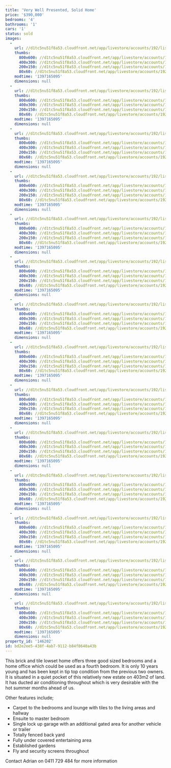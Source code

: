 ```yaml
---
title: 'Very Well Presented, Solid Home'
price: '$390,000'
bedrooms: '4'
bathrooms: '1'
cars: '1'
status: sold
images:
  -
    url: //d1tc5nu51f8a53.cloudfront.net/app/livestore/accounts/192/listings/98204/images/20130820104537-79004_765545265_20140411031707.jpg
    thumbs:
      800x600: //d1tc5nu51f8a53.cloudfront.net/app/livestore/accounts/192/listings/98204/images/20130820104537-79004_765545265_20140411031707_800x600.jpg
      400x300: //d1tc5nu51f8a53.cloudfront.net/app/livestore/accounts/192/listings/98204/images/20130820104537-79004_765545265_20140411031707_400x300.jpg
      200x150: //d1tc5nu51f8a53.cloudfront.net/app/livestore/accounts/192/listings/98204/images/20130820104537-79004_765545265_20140411031707_200x150.jpg
      80x60: //d1tc5nu51f8a53.cloudfront.net/app/livestore/accounts/192/listings/98204/images/20130820104537-79004_765545265_20140411031707_80x60.jpg
    modtime: '1397165095'
    dimensions: null
  -
    url: //d1tc5nu51f8a53.cloudfront.net/app/livestore/accounts/192/listings/98204/images/20130820104550-12326_6837863554_20140411031708.jpg
    thumbs:
      800x600: //d1tc5nu51f8a53.cloudfront.net/app/livestore/accounts/192/listings/98204/images/20130820104550-12326_6837863554_20140411031708_800x600.jpg
      400x300: //d1tc5nu51f8a53.cloudfront.net/app/livestore/accounts/192/listings/98204/images/20130820104550-12326_6837863554_20140411031708_400x300.jpg
      200x150: //d1tc5nu51f8a53.cloudfront.net/app/livestore/accounts/192/listings/98204/images/20130820104550-12326_6837863554_20140411031708_200x150.jpg
      80x60: //d1tc5nu51f8a53.cloudfront.net/app/livestore/accounts/192/listings/98204/images/20130820104550-12326_6837863554_20140411031708_80x60.jpg
    modtime: '1397165095'
    dimensions: null
  -
    url: //d1tc5nu51f8a53.cloudfront.net/app/livestore/accounts/192/listings/98204/images/20130820104546-76613_8665463422_20140411031709.jpg
    thumbs:
      800x600: //d1tc5nu51f8a53.cloudfront.net/app/livestore/accounts/192/listings/98204/images/20130820104546-76613_8665463422_20140411031709_800x600.jpg
      400x300: //d1tc5nu51f8a53.cloudfront.net/app/livestore/accounts/192/listings/98204/images/20130820104546-76613_8665463422_20140411031709_400x300.jpg
      200x150: //d1tc5nu51f8a53.cloudfront.net/app/livestore/accounts/192/listings/98204/images/20130820104546-76613_8665463422_20140411031709_200x150.jpg
      80x60: //d1tc5nu51f8a53.cloudfront.net/app/livestore/accounts/192/listings/98204/images/20130820104546-76613_8665463422_20140411031709_80x60.jpg
    modtime: '1397165095'
    dimensions: null
  -
    url: //d1tc5nu51f8a53.cloudfront.net/app/livestore/accounts/192/listings/98204/images/20130820104555-29924_1389507618_20140411031707.jpg
    thumbs:
      800x600: //d1tc5nu51f8a53.cloudfront.net/app/livestore/accounts/192/listings/98204/images/20130820104555-29924_1389507618_20140411031707_800x600.jpg
      400x300: //d1tc5nu51f8a53.cloudfront.net/app/livestore/accounts/192/listings/98204/images/20130820104555-29924_1389507618_20140411031707_400x300.jpg
      200x150: //d1tc5nu51f8a53.cloudfront.net/app/livestore/accounts/192/listings/98204/images/20130820104555-29924_1389507618_20140411031707_200x150.jpg
      80x60: //d1tc5nu51f8a53.cloudfront.net/app/livestore/accounts/192/listings/98204/images/20130820104555-29924_1389507618_20140411031707_80x60.jpg
    modtime: '1397165095'
    dimensions: null
  -
    url: //d1tc5nu51f8a53.cloudfront.net/app/livestore/accounts/192/listings/98204/images/20130820104541-63166_9501398639_20140411031709.jpg
    thumbs:
      800x600: //d1tc5nu51f8a53.cloudfront.net/app/livestore/accounts/192/listings/98204/images/20130820104541-63166_9501398639_20140411031709_800x600.jpg
      400x300: //d1tc5nu51f8a53.cloudfront.net/app/livestore/accounts/192/listings/98204/images/20130820104541-63166_9501398639_20140411031709_400x300.jpg
      200x150: //d1tc5nu51f8a53.cloudfront.net/app/livestore/accounts/192/listings/98204/images/20130820104541-63166_9501398639_20140411031709_200x150.jpg
      80x60: //d1tc5nu51f8a53.cloudfront.net/app/livestore/accounts/192/listings/98204/images/20130820104541-63166_9501398639_20140411031709_80x60.jpg
    modtime: '1397165095'
    dimensions: null
  -
    url: //d1tc5nu51f8a53.cloudfront.net/app/livestore/accounts/192/listings/98204/images/20130820104559-97677_2413636148_20140411031713.jpg
    thumbs:
      800x600: //d1tc5nu51f8a53.cloudfront.net/app/livestore/accounts/192/listings/98204/images/20130820104559-97677_2413636148_20140411031713_800x600.jpg
      400x300: //d1tc5nu51f8a53.cloudfront.net/app/livestore/accounts/192/listings/98204/images/20130820104559-97677_2413636148_20140411031713_400x300.jpg
      200x150: //d1tc5nu51f8a53.cloudfront.net/app/livestore/accounts/192/listings/98204/images/20130820104559-97677_2413636148_20140411031713_200x150.jpg
      80x60: //d1tc5nu51f8a53.cloudfront.net/app/livestore/accounts/192/listings/98204/images/20130820104559-97677_2413636148_20140411031713_80x60.jpg
    modtime: '1397165095'
    dimensions: null
  -
    url: //d1tc5nu51f8a53.cloudfront.net/app/livestore/accounts/192/listings/98204/images/20130820104604-71968_5197699894_20140411031713.jpg
    thumbs:
      800x600: //d1tc5nu51f8a53.cloudfront.net/app/livestore/accounts/192/listings/98204/images/20130820104604-71968_5197699894_20140411031713_800x600.jpg
      400x300: //d1tc5nu51f8a53.cloudfront.net/app/livestore/accounts/192/listings/98204/images/20130820104604-71968_5197699894_20140411031713_400x300.jpg
      200x150: //d1tc5nu51f8a53.cloudfront.net/app/livestore/accounts/192/listings/98204/images/20130820104604-71968_5197699894_20140411031713_200x150.jpg
      80x60: //d1tc5nu51f8a53.cloudfront.net/app/livestore/accounts/192/listings/98204/images/20130820104604-71968_5197699894_20140411031713_80x60.jpg
    modtime: '1397165095'
    dimensions: null
  -
    url: //d1tc5nu51f8a53.cloudfront.net/app/livestore/accounts/192/listings/98204/images/20130820104615-10564_9409478717_20140411031715.jpg
    thumbs:
      800x600: //d1tc5nu51f8a53.cloudfront.net/app/livestore/accounts/192/listings/98204/images/20130820104615-10564_9409478717_20140411031715_800x600.jpg
      400x300: //d1tc5nu51f8a53.cloudfront.net/app/livestore/accounts/192/listings/98204/images/20130820104615-10564_9409478717_20140411031715_400x300.jpg
      200x150: //d1tc5nu51f8a53.cloudfront.net/app/livestore/accounts/192/listings/98204/images/20130820104615-10564_9409478717_20140411031715_200x150.jpg
      80x60: //d1tc5nu51f8a53.cloudfront.net/app/livestore/accounts/192/listings/98204/images/20130820104615-10564_9409478717_20140411031715_80x60.jpg
    modtime: '1397165095'
    dimensions: null
  -
    url: //d1tc5nu51f8a53.cloudfront.net/app/livestore/accounts/192/listings/98204/images/20130820104649-89069_4144559298_20140411031715.jpg
    thumbs:
      800x600: //d1tc5nu51f8a53.cloudfront.net/app/livestore/accounts/192/listings/98204/images/20130820104649-89069_4144559298_20140411031715_800x600.jpg
      400x300: //d1tc5nu51f8a53.cloudfront.net/app/livestore/accounts/192/listings/98204/images/20130820104649-89069_4144559298_20140411031715_400x300.jpg
      200x150: //d1tc5nu51f8a53.cloudfront.net/app/livestore/accounts/192/listings/98204/images/20130820104649-89069_4144559298_20140411031715_200x150.jpg
      80x60: //d1tc5nu51f8a53.cloudfront.net/app/livestore/accounts/192/listings/98204/images/20130820104649-89069_4144559298_20140411031715_80x60.jpg
    modtime: '1397165095'
    dimensions: null
  -
    url: //d1tc5nu51f8a53.cloudfront.net/app/livestore/accounts/192/listings/98204/images/20130820104643-68707_3017574982_20140411031716.jpg
    thumbs:
      800x600: //d1tc5nu51f8a53.cloudfront.net/app/livestore/accounts/192/listings/98204/images/20130820104643-68707_3017574982_20140411031716_800x600.jpg
      400x300: //d1tc5nu51f8a53.cloudfront.net/app/livestore/accounts/192/listings/98204/images/20130820104643-68707_3017574982_20140411031716_400x300.jpg
      200x150: //d1tc5nu51f8a53.cloudfront.net/app/livestore/accounts/192/listings/98204/images/20130820104643-68707_3017574982_20140411031716_200x150.jpg
      80x60: //d1tc5nu51f8a53.cloudfront.net/app/livestore/accounts/192/listings/98204/images/20130820104643-68707_3017574982_20140411031716_80x60.jpg
    modtime: '1397165095'
    dimensions: null
  -
    url: //d1tc5nu51f8a53.cloudfront.net/app/livestore/accounts/192/listings/98204/images/20130820104622-38441_9047122803_20140411031720.jpg
    thumbs:
      800x600: //d1tc5nu51f8a53.cloudfront.net/app/livestore/accounts/192/listings/98204/images/20130820104622-38441_9047122803_20140411031720_800x600.jpg
      400x300: //d1tc5nu51f8a53.cloudfront.net/app/livestore/accounts/192/listings/98204/images/20130820104622-38441_9047122803_20140411031720_400x300.jpg
      200x150: //d1tc5nu51f8a53.cloudfront.net/app/livestore/accounts/192/listings/98204/images/20130820104622-38441_9047122803_20140411031720_200x150.jpg
      80x60: //d1tc5nu51f8a53.cloudfront.net/app/livestore/accounts/192/listings/98204/images/20130820104622-38441_9047122803_20140411031720_80x60.jpg
    modtime: '1397165095'
    dimensions: null
  -
    url: //d1tc5nu51f8a53.cloudfront.net/app/livestore/accounts/192/listings/98204/images/20130820104610-71478_1433997871_20140411031719.jpg
    thumbs:
      800x600: //d1tc5nu51f8a53.cloudfront.net/app/livestore/accounts/192/listings/98204/images/20130820104610-71478_1433997871_20140411031719_800x600.jpg
      400x300: //d1tc5nu51f8a53.cloudfront.net/app/livestore/accounts/192/listings/98204/images/20130820104610-71478_1433997871_20140411031719_400x300.jpg
      200x150: //d1tc5nu51f8a53.cloudfront.net/app/livestore/accounts/192/listings/98204/images/20130820104610-71478_1433997871_20140411031719_200x150.jpg
      80x60: //d1tc5nu51f8a53.cloudfront.net/app/livestore/accounts/192/listings/98204/images/20130820104610-71478_1433997871_20140411031719_80x60.jpg
    modtime: '1397165095'
    dimensions: null
  -
    url: //d1tc5nu51f8a53.cloudfront.net/app/livestore/accounts/192/listings/98204/images/20130820104627-50452_8882480478_20140411031720.jpg
    thumbs:
      800x600: //d1tc5nu51f8a53.cloudfront.net/app/livestore/accounts/192/listings/98204/images/20130820104627-50452_8882480478_20140411031720_800x600.jpg
      400x300: //d1tc5nu51f8a53.cloudfront.net/app/livestore/accounts/192/listings/98204/images/20130820104627-50452_8882480478_20140411031720_400x300.jpg
      200x150: //d1tc5nu51f8a53.cloudfront.net/app/livestore/accounts/192/listings/98204/images/20130820104627-50452_8882480478_20140411031720_200x150.jpg
      80x60: //d1tc5nu51f8a53.cloudfront.net/app/livestore/accounts/192/listings/98204/images/20130820104627-50452_8882480478_20140411031720_80x60.jpg
    modtime: '1397165095'
    dimensions: null
  -
    url: //d1tc5nu51f8a53.cloudfront.net/app/livestore/accounts/192/listings/98204/images/20130820104634-65866_5229857215_20140411031720.jpg
    thumbs:
      800x600: //d1tc5nu51f8a53.cloudfront.net/app/livestore/accounts/192/listings/98204/images/20130820104634-65866_5229857215_20140411031720_800x600.jpg
      400x300: //d1tc5nu51f8a53.cloudfront.net/app/livestore/accounts/192/listings/98204/images/20130820104634-65866_5229857215_20140411031720_400x300.jpg
      200x150: //d1tc5nu51f8a53.cloudfront.net/app/livestore/accounts/192/listings/98204/images/20130820104634-65866_5229857215_20140411031720_200x150.jpg
      80x60: //d1tc5nu51f8a53.cloudfront.net/app/livestore/accounts/192/listings/98204/images/20130820104634-65866_5229857215_20140411031720_80x60.jpg
    modtime: '1397165095'
    dimensions: null
property_id: '146202'
id: bd2e2ee5-438f-4ab7-9112-b84f8640a43b
---
```

This brick and tile lowset home offers three good sized bedrooms and a home office which could be used as a fourth bedroom. It is only 10 years young and has been kept in tip top condition from the previous two owners. It is situated in a quiet pocket of this relatively new estate on 403m2 of land. It has ducted air conditioning throughout which is very desirable with the hot summer months ahead of us. 

Other features include;
*  Carpet to the bedrooms and lounge with tiles to the living areas and hallway
*  Ensuite to master bedroom
*  Single lock up garage with an additional gated area for another vehicle or trailer
*  Totally fenced back yard
*  Fully under covered entertaining area
*  Established gardens
*  Fly and security screens throughout

Contact Adrian on 0411 729 484 for more information